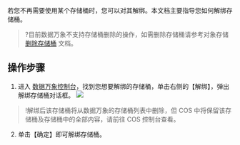 若您不再需要使用某个存储桶时，您可以对其解绑。本文档主要指导您如何解绑存储桶。

>?目前数据万象不支持存储桶删除的操作，如需删除存储桶请参考对象存储 [删除存储桶](https://cloud.tencent.com/document/product/436/32433) 文档。

## 操作步骤
1. 进入 [数据万象控制台](https://console.cloud.tencent.com/ci)，找到您想要解绑的存储桶，单击右侧的【解绑】，弹出解绑存储桶对话框。
![](https://main.qcloudimg.com/raw/12604136b46d5386ad13c89d9a1161f3.jpg)
>!解绑后该存储桶将从数据万象的存储桶列表中删除，但 COS 中将保留该存储桶及存储桶中的全部内容，请前往 COS 控制台查看。
2. 单击【确定】即可解绑存储桶。


